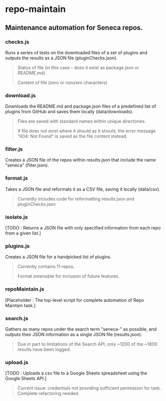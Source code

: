 # repo-maintain

Maintenance automation for Seneca repos.
---

### checks.js
Runs a series of tests on the downloaded files of a set of plugins and outputs the results as a JSON file (pluginChecks.json).
> Status of file (in this case - does it exist as package.json or README.md)
>
> Content of file (zero or nonzero characters)

### download.js
Downloads the README.md and package.json files of a predefined list of plugins from GitHub and saves them locally (data/downloads).
> Files are saved with standard names within unique directories.
>
> If file does not exist where it should as it should, the error message "404: Not Found" is saved as the file content instead.


### filter.js
Creates a JSON file of the repos within results.json that include the name "seneca" (filter.json).  

### format.js
Takes a JSON file and reformats it as a CSV file, saving it locally (data/csv).
> Currently includes code for reformatting results.json and pluginChecks.json

### isolate.js
[TODO : Returns a JSON file with only specified information from each repo from a given list.]

### plugins.js
Creates a JSON file for a handpicked list of plugins.
> Currently contains 11 repos.
>
> Format extensible for inclusion of future features.

### repoMaintain.js
[Placeholder : The top-level script for complete automation of Repo Maintain task.]

### search.js
Gathers as many repos under the search term "seneca-" as possible, and outputs their JSON information as a single JSON file (results.json).
> Due in part to limitations of the Search API, only ~1200 of the ~1800 results have been logged.

### upload.js
[TODO : Uploads a csv file to a Google Sheets spreadsheet using the Google Sheets API.]
> Current issue: credentials not providing sufficient permission for task. Complete refactoring needed.